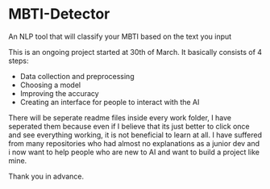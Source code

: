 # MBTI-Detector
An NLP tool that will classify your MBTI based on the text you input


This is an ongoing project started at 30th of March. It basically consists of 4 steps:
- Data collection and preprocessing
- Choosing a model
- Improving the accuracy
- Creating an interface for people to interact with the AI


There will be seperate readme files inside every work folder, I have seperated them because even if I believe that its just better to click once and see everything working, it is not beneficial to learn at all. I have suffered from many repositories who had almost no explanations as a junior dev and i now want to help people who are new to AI and want to build a project like mine. 

Thank you in advance.

